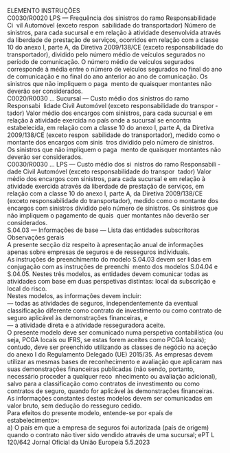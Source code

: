  
ELEMENTO  INSTRUÇÕES  
C0030/R0020  LPS — Frequência dos sinistros 
do ramo Responsabilidade Ci ­
vil Automóvel (exceto respon ­
sabilidade do transportador)  Número de sinistros, para cada sucursal e em relação à atividade desenvolvida 
através da liberdade de prestação de serviços, ocorridos em relação com a classe 
10 do anexo I, parte A, da Diretiva 2009/138/CE (exceto responsabilidade do 
transportador), dividido pelo número médio de veículos segurados no período de 
comunicação. O número médio de veículos segurados corresponde à média entre 
o número de veículos segurados no final do ano de comunicação e no final do 
ano anterior ao ano de comunicação. Os sinistros que não impliquem o paga ­
mento de quaisquer montantes não deverão ser considerados.  
C0020/R0030 
…  Sucursal — Custo médio dos 
sinistros do ramo Responsabi ­
lidade Civil Automóvel (exceto 
responsabilidade do transpor ­
tador)  Valor médio dos encargos com sinistros, para cada sucursal e em relação à 
atividade exercida no país onde a sucursal se encontra estabelecida, em relação 
com a classe 10 do anexo I, parte A, da Diretiva 2009/138/CE (exceto respon ­
sabilidade do transportador), medido como o montante dos encargos com sinis ­
tros dividido pelo número de sinistros. Os sinistros que não impliquem o paga ­
mento de quaisquer montantes não deverão ser considerados.  
C0030/R0030 
…  LPS — Custo médio dos si ­
nistros do ramo Responsabili ­
dade Civil Automóvel (exceto 
responsabilidade do transpor ­
tador)  Valor médio dos encargos com sinistros, para cada sucursal e em relação à 
atividade exercida através da liberdade de prestação de serviços, em relação com 
a classe 10 do anexo I, parte A, da Diretiva 2009/138/CE (exceto responsabilidade 
do transportador), medido como o montante dos encargos com sinistros dividido 
pelo número de sinistros. Os sinistros que não impliquem o pagamento de quais ­
quer montantes não deverão ser considerados.  
S.04.03 — Informações de base — Lista das entidades subscritoras  
Observações gerais  
A presente secção diz respeito à apresentação anual de informações apenas sobre empresas de seguros e de resseguros 
individuais.  
As instruções de preenchimento do modelo S.04.03 devem ser lidas em conjugação com as instruções de preenchi ­
mento dos modelos S.04.04 e S.04.05. Nestes três modelos, as entidades devem comunicar todas as atividades com base 
em duas perspetivas distintas: local da subscrição e local do risco.  
Nestes modelos, as informações devem incluir:  
— todas as atividades de seguros, independentemente da eventual classificação diferente como contrato de investimento 
ou como contrato de seguro aplicável às demonstrações financeiras, e  
— a atividade direta e a atividade resseguradora aceite.  
O presente modelo deve ser comunicado numa perspetiva contabilística (ou seja, PCGA locais ou IFRS, se estas forem 
aceites como PCGA locais); contudo, deve ser preenchido utilizando as classes de negócio na aceção do anexo I do 
Regulamento Delegado (UE) 2015/35. As empresas devem utilizar as mesmas bases de reconhecimento e avaliação que 
aplicaram nas suas demonstrações financeiras publicadas (não sendo, portanto, necessário proceder a qualquer reco ­
nhecimento ou avaliação adicional), salvo para a classificação como contratos de investimento ou como contratos de 
seguro, quando for aplicável às demonstrações financeiras.  
As informações constantes destes modelos devem ser comunicadas em valor bruto, sem dedução do resseguro cedido.  
Para efeitos do presente modelo, entende-se por «país de estabelecimento»:  
a) O país em que a empresa de seguros foi autorizada (país de origem) quando o contrato não tiver sido vendido 
através de uma sucursal; ePT  L 120/642 Jornal Oficial da União Europeia 5.5.2023
